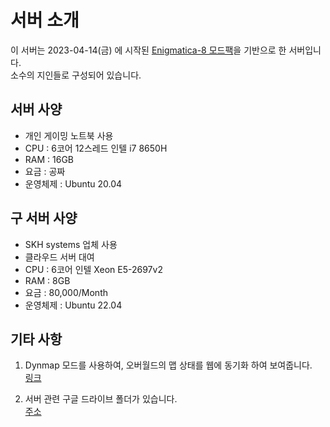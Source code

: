 # 서버 소개

이 서버는 2023-04-14(금) 에 시작된 
[Enigmatica-8 모드팩](https://legacy.curseforge.com/minecraft/modpacks/enigmatica8)을 기반으로 한 서버입니다.  
소수의 지인들로 구성되어 있습니다.

## 서버 사양

- 개인 게이밍 노트북 사용
- CPU : 6코어 12스레드 인텔 i7 8650H
- RAM : 16GB
- 요금 : 공짜
- 운영체제 : Ubuntu 20.04

## 구 서버 사양
- SKH systems 업체 사용
- 클라우드 서버 대여
- CPU : 6코어 인텔 Xeon E5-2697v2
- RAM : 8GB
- 요금 : 80,000/Month
- 운영체제 : Ubuntu 22.04

## 기타 사항

1. Dynmap 모드를 사용하여, 오버월드의 맵 상태를 웹에 동기화 하여 보여줍니다.  
[링크](http://14.47.253.169:8123)


2. 서버 관련 구글 드라이브 폴더가 있습니다.  
[주소](https://drive.google.com/drive/folders/1-_dD33YMMIZKC2793sm9-OWfFG5rsxvg?usp=share_link)
